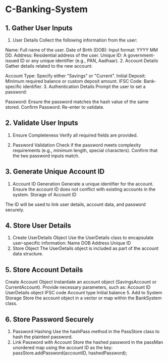 # C-Banking-System
<h2>1. Gather User Inputs</h2>

1. User Details
Collect the following information from the user:

Name: Full name of the user.
Date of Birth (DOB): Input format: YYYY MM DD.
Address: Residential address of the user.
Unique ID: A government-issued ID or any unique identifier (e.g., PAN, Aadhaar).
2. Account Details
Gather details related to the new account:

Account Type: Specify either "Savings" or "Current".
Initial Deposit: Minimum required balance or custom deposit amount.
IFSC Code: Bank-specific identifier.
3. Authentication Details
Prompt the user to set a password:

Password: Ensure the password matches the hash value of the same stored.
Confirm Password: Re-enter to validate.

<h2>2. Validate User Inputs</h2>

1. Ensure Completeness
Verify all required fields are provided.

2. Password Validation
Check if the password meets complexity requirements (e.g., minimum length, special characters).
Confirm that the two password inputs match.

<h2>3. Generate Unique Account ID</h2>

1. Account ID Generation
Generate a unique identifier for the account.
Ensure the account ID does not conflict with existing accounts in the system.
Storage of Account ID

The ID will be used to link user details, account data, and password securely.
<h2>4. Store User Details</h2>

1. Create UserDetails Object
Use the UserDetails class to encapsulate user-specific information:
Name
DOB
Address
Unique ID
2. Store Object
The UserDetails object is included as part of the account data structure.

<h2>5. Store Account Details</h2>

Create Account Object
Instantiate an account object (SavingsAccount or CurrentAccount).
Provide necessary parameters, such as:
Account ID
UserDetails object
IFSC code
Account type
Initial balance
5. Add to System Storage
Store the account object in a vector or map within the BankSystem class.

<h2>6. Store Password Securely</h2>

1. Password Hashing
Use the hashPass method in the PassStore class to hash the plaintext password.
2. Link Password with Account
Store the hashed password in the passMan unordered map using the account ID as the key:
passStore.addPassword(accountID, hashedPassword);
